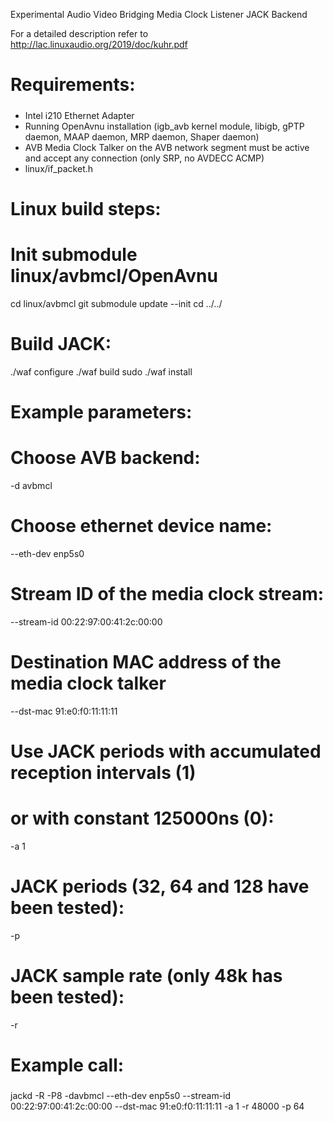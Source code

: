 Experimental Audio Video Bridging Media Clock Listener JACK Backend

For a detailed description refer to http://lac.linuxaudio.org/2019/doc/kuhr.pdf

#####
# Requirements:
#####
- Intel i210 Ethernet Adapter
- Running OpenAvnu installation (igb_avb kernel module, libigb, gPTP daemon, MAAP daemon, MRP daemon, Shaper daemon)
- AVB Media Clock Talker on the AVB network segment must be active and accept any connection (only SRP, no AVDECC ACMP)
- linux/if_packet.h


#####
# Linux build steps:
#####
# Init submodule linux/avbmcl/OpenAvnu
cd linux/avbmcl
git submodule update --init
cd ../../
# Build JACK:
./waf configure
./waf build
sudo ./waf install



#####
# Example parameters: 
#####

# Choose AVB backend:
  -d avbmcl

# Choose ethernet device name:
  --eth-dev enp5s0 

# Stream ID of the media clock stream:
  --stream-id 00:22:97:00:41:2c:00:00 

# Destination MAC address of the media clock talker
  --dst-mac 91:e0:f0:11:11:11

# Use JACK periods with accumulated reception intervals (1) 
# or with constant 125000ns (0):
  -a 1 

# JACK periods (32, 64 and 128 have been tested): 
  -p 

# JACK sample rate (only 48k has been tested):
  -r 


#####
# Example call:
#####

jackd -R  -P8 -davbmcl --eth-dev enp5s0 --stream-id 00:22:97:00:41:2c:00:00 --dst-mac 91:e0:f0:11:11:11 -a 1 -r 48000 -p 64
